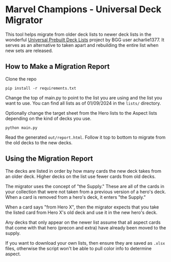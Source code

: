 # Marvel Champions - Universal Deck Migrator

This tool helps migrate from older deck lists to newer deck lists in the wonderful [Universal Prebuilt Deck Lists](https://boardgamegeek.com/geeklist/278797/marvel-champions-universal-prebuilt-decks) project by BGG user acharlie1377. It serves as an alternative to taken apart and rebuilding the entire list when new sets are released.

## How to Make a Migration Report

Clone the repo

`pip install -r requirements.txt`

Change the top of main.py to point to the list you are using and the list you want to use. You can find all lists as of 01/09/2024 in the `lists/` directory.

Optionally change the target sheet from the Hero lists to the Aspect lists depending on the kind of decks you use.

`python main.py`

Read the generated `out/report.html`. Follow it top to bottom to migrate from the old decks to the new decks.

## Using the Migration Report

The decks are listed in order by how many cards the new deck takes from an older deck. Higher decks on the list use fewer cards from old decks.

The migrator uses the concept of "the Supply." These are all of the cards in your collection that were not taken from a previous version of a hero's deck. When a card is removed from a hero's deck, it enters "the Supply."

When a card says "from Hero X", then the migrator expects that you take the listed card from Hero X's old deck and use it in the new hero's deck.

Any decks that only appear on the newer list assume that all aspect cards that come with that hero (precon and extra) have already been moved to the supply.

If you want to download your own lists, then ensure they are saved as `.xlsx` files, otherwise the script won't be able to pull color info to determine aspect.